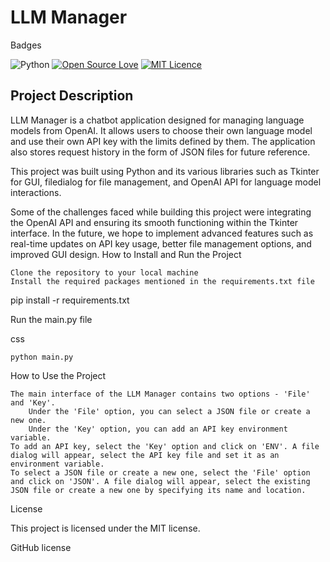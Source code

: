 # LLM Manager

Badges

![Python](https://img.shields.io/badge/python-3670A0?style=for-the-badge&logo=python&logoColor=ffdd54) [![Open Source Love](https://badges.frapsoft.com/os/v2/open-source.png?v=103)](https://github.com/ellerbrock/open-source-badges/) [![MIT Licence](https://badges.frapsoft.com/os/mit/mit-175x39.png?v=103)](https://opensource.org/licenses/mit-license.php)



## Project Description

LLM Manager is a chatbot application designed for managing language models from OpenAI. It allows users to choose their own language model and use their own API key with the limits defined by them. The application also stores request history in the form of JSON files for future reference.

This project was built using Python and its various libraries such as Tkinter for GUI, filedialog for file management, and OpenAI API for language model interactions.

Some of the challenges faced while building this project were integrating the OpenAI API and ensuring its smooth functioning within the Tkinter interface. In the future, we hope to implement advanced features such as real-time updates on API key usage, better file management options, and improved GUI design.
How to Install and Run the Project

    Clone the repository to your local machine
    Install the required packages mentioned in the requirements.txt file

pip install -r requirements.txt

Run the main.py file

css

    python main.py

How to Use the Project

    The main interface of the LLM Manager contains two options - 'File' and 'Key'.
        Under the 'File' option, you can select a JSON file or create a new one.
        Under the 'Key' option, you can add an API key environment variable.
    To add an API key, select the 'Key' option and click on 'ENV'. A file dialog will appear, select the API key file and set it as an environment variable.
    To select a JSON file or create a new one, select the 'File' option and click on 'JSON'. A file dialog will appear, select the existing JSON file or create a new one by specifying its name and location.

License

This project is licensed under the MIT license.

GitHub license
